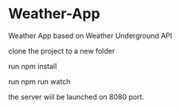 # Weather-App
Weather App based on Weather Underground API

clone the project to a new folder

run npm install

run npm run watch

the server wiil be launched on 8080 port.

